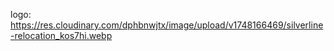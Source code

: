 logo: https://res.cloudinary.com/dphbnwjtx/image/upload/v1748166469/silverline-relocation_kos7hi.webp 